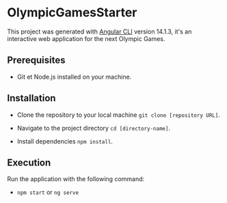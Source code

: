 # OlympicGamesStarter

This project was generated with [Angular CLI](https://github.com/angular/angular-cli) version 14.1.3, it's an interactive web application for the next Olympic Games.

## Prerequisites

- Git et Node.js installed on your machine.

## Installation

- Clone the repository to your local machine `git clone [repository URL]`.

- Navigate to the project directory `cd [directory-name]`.

- Install dependencies `npm install`.

## Execution

Run the application with the following command:

- `npm start` or `ng serve`
